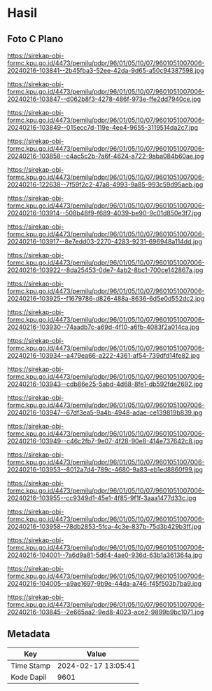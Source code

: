 # Hasil

## Foto C Plano

https://sirekap-obj-formc.kpu.go.id/4473/pemilu/pdpr/96/01/05/10/07/9601051007006-20240216-103841--2b45fba3-52ee-42da-9d65-a50c94387598.jpg

https://sirekap-obj-formc.kpu.go.id/4473/pemilu/pdpr/96/01/05/10/07/9601051007006-20240216-103847--d062b8f3-4278-486f-973e-ffe2dd7940ce.jpg

https://sirekap-obj-formc.kpu.go.id/4473/pemilu/pdpr/96/01/05/10/07/9601051007006-20240216-103849--015ecc7d-119e-4ee4-9655-3119514da2c7.jpg

https://sirekap-obj-formc.kpu.go.id/4473/pemilu/pdpr/96/01/05/10/07/9601051007006-20240216-103858--c4ac5c2b-7a6f-4624-a722-9aba084b60ae.jpg

https://sirekap-obj-formc.kpu.go.id/4473/pemilu/pdpr/96/01/05/10/07/9601051007006-20240216-122638--7f59f2c2-47a8-4993-9a85-993c59d95aeb.jpg

https://sirekap-obj-formc.kpu.go.id/4473/pemilu/pdpr/96/01/05/10/07/9601051007006-20240216-103914--508b48f9-f689-4039-be90-9c01d850e3f7.jpg

https://sirekap-obj-formc.kpu.go.id/4473/pemilu/pdpr/96/01/05/10/07/9601051007006-20240216-103917--8e7edd03-2270-4283-9231-696948a114dd.jpg

https://sirekap-obj-formc.kpu.go.id/4473/pemilu/pdpr/96/01/05/10/07/9601051007006-20240216-103922--8da25453-0de7-4ab2-8bc1-700ce142867a.jpg

https://sirekap-obj-formc.kpu.go.id/4473/pemilu/pdpr/96/01/05/10/07/9601051007006-20240216-103925--f1679786-d826-488a-8636-6d5e0d552dc2.jpg

https://sirekap-obj-formc.kpu.go.id/4473/pemilu/pdpr/96/01/05/10/07/9601051007006-20240216-103930--74aadb7c-a69d-4f10-a6fb-4083f2a014ca.jpg

https://sirekap-obj-formc.kpu.go.id/4473/pemilu/pdpr/96/01/05/10/07/9601051007006-20240216-103934--a479ea66-a222-4361-af54-739dfd14fe82.jpg

https://sirekap-obj-formc.kpu.go.id/4473/pemilu/pdpr/96/01/05/10/07/9601051007006-20240216-103943--cdb86e25-5abd-4d68-8fe1-db592fde2692.jpg

https://sirekap-obj-formc.kpu.go.id/4473/pemilu/pdpr/96/01/05/10/07/9601051007006-20240216-103947--67df3ea5-9a4b-4948-adae-ce139819b839.jpg

https://sirekap-obj-formc.kpu.go.id/4473/pemilu/pdpr/96/01/05/10/07/9601051007006-20240216-103949--c46c2fb7-9e07-4f28-90e8-414e737642c8.jpg

https://sirekap-obj-formc.kpu.go.id/4473/pemilu/pdpr/96/01/05/10/07/9601051007006-20240216-103953--8012a7d4-789c-4680-9a83-eb1ed8860f99.jpg

https://sirekap-obj-formc.kpu.go.id/4473/pemilu/pdpr/96/01/05/10/07/9601051007006-20240216-103955--cc9349d1-45e1-4f85-9f1f-3aaa1477d33c.jpg

https://sirekap-obj-formc.kpu.go.id/4473/pemilu/pdpr/96/01/05/10/07/9601051007006-20240216-103958--78db2853-5fca-4c3e-837b-75d3b429b3ff.jpg

https://sirekap-obj-formc.kpu.go.id/4473/pemilu/pdpr/96/01/05/10/07/9601051007006-20240216-104001--7a6d9a81-5d64-4ae0-936d-63b1a361364a.jpg

https://sirekap-obj-formc.kpu.go.id/4473/pemilu/pdpr/96/01/05/10/07/9601051007006-20240216-104005--a9ae1697-9b9e-44da-a746-f45f503b7ba9.jpg

https://sirekap-obj-formc.kpu.go.id/4473/pemilu/pdpr/96/01/05/10/07/9601051007006-20240216-103845--2e665aa2-9ed8-4023-ace2-9899b9bc1071.jpg


## Metadata

| Key        | Value               |
| ---------- | ------------------- |
| Time Stamp | 2024-02-17 13:05:41 |
| Kode Dapil | 9601                |



